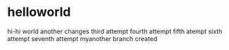 # helloworld
hi-hi world
another changes
third attempt
fourth attempt
fifth atempt
sixth attempt
seventh attempt
myanother branch created
